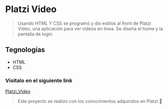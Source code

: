# Platzi Video

> Usando HTML Y CSS se programó y dio estilos al front de Platzi Video, una aplicación para ver videos en línea. Se diseña el home y la pantalla de  login. 


## Tegnologías 
- HTML
- CSS

### Visitalo en el siguiente link
[Platzi_Video](https://vane17.github.io/Platzi--Video/ "Platzi_Video")


> Este proyecto se realizo con los conocimientos adquiridos en Platzi.💚
